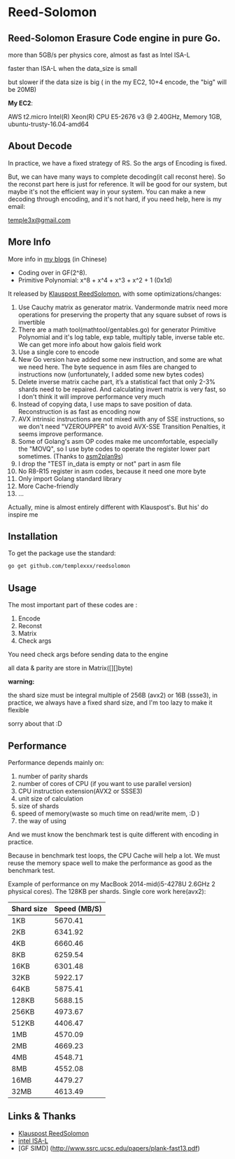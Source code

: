 # Reed-Solomon

## Reed-Solomon Erasure Code engine in pure Go.

more than 5GB/s per physics core, almost as fast as Intel ISA-L

faster than ISA-L when the data_size is small

but slower if the data size is big ( in the my EC2, 10+4 encode, the "big" will be 20MB)

**My EC2**:

AWS t2.micro Intel(R) Xeon(R) CPU E5-2676 v3 @ 2.40GHz, Memory 1GB, ubuntu-trusty-16.04-amd64

## About Decode

In practice, we have a fixed strategy of RS. So the args of Encoding is fixed.

But, we can have many ways to complete decoding(it call reconst here). So the reconst part here is
just for reference. It will be good for our system, but maybe it's not the efficient way in your system.
You can make a new decoding through encoding, and it's not hard, if you need help, here is my email:

temple3x@gmail.com

## More Info

More info in [my blogs](http://www.templex.xyz/blog/101/reedsolomon.html) (in Chinese)

 * Coding over in GF(2^8).
 * Primitive Polynomial: x^8 + x^4 + x^3 + x^2 + 1 (0x1d)

It released by  [Klauspost ReedSolomon](https://github.com/klauspost/reedsolomon), with some optimizations/changes:

1. Use Cauchy matrix as generator matrix. Vandermonde matrix need more operations for preserving the property that any square subset of rows is invertible
2. There are a math tool(mathtool/gentables.go) for generator Primitive Polynomial and it's log table, exp table, multiply table, inverse table etc. We can get more info about how galois field work
3. Use a single core to encode
4. New Go version have added some new instruction, and some are what we need here. The byte sequence in asm files are changed to instructions now (unfortunately, I added some new bytes codes)
5. Delete inverse matrix cache part, it’s a statistical fact that only 2-3% shards need to be repaired. And calculating invert matrix is very fast, so I don't think it will improve performance very much
6. Instead of copying data, I use maps to save position of data. Reconstruction is as fast as encoding now
7. AVX intrinsic instructions are not mixed with any of SSE instructions, so we don't need "VZEROUPPER" to avoid AVX-SSE Transition Penalties, it seems improve performance.
8. Some of Golang's asm OP codes make me uncomfortable, especially the "MOVQ", so I use byte codes to operate the register lower part sometimes. (Thanks to [asm2plan9s](https://github.com/fwessels/asm2plan9s))
9. I drop the "TEST in_data is empty or not" part in asm file
10. No R8-R15 register in asm codes, because it need one more byte
11. Only import Golang standard library
12. More Cache-friendly
13. ...

Actually, mine is almost entirely different with Klauspost's. But his' do inspire me

## Installation
To get the package use the standard:
```bash
go get github.com/templexxx/reedsolomon
```

## Usage

The most important part of these codes are :

1. Encode
2. Reconst
3. Matrix
4. Check args

You need check args before sending data to the engine

all data & parity are store in Matrix([][]byte)

**warning:**

the shard size must be integral multiple of 256B (avx2) or 16B (ssse3), in practice, we always have a fixed shard size,
and I'm too lazy to make it flexible

sorry about that :D


## Performance

Performance depends mainly on:

1. number of parity shards
2. number of cores of CPU (if you want to use parallel version)
3. CPU instruction extension(AVX2 or SSSE3)
4. unit size of calculation
5. size of shards
6. speed of memory(waste so much time on read/write mem, :D )
7. the way of using

And we must know the benchmark test is quite different with encoding in practice.

Because in benchmark test loops, the CPU Cache will help a lot. We must reuse the
memory space well to make the performance as good as the benchmark test.

Example of performance on my MacBook 2014-mid(i5-4278U 2.6GHz 2 physical cores). The 128KB per shards.
Single core work here(avx2):

| Shard size | Speed (MB/S) |
|----------------|--------------|
| 1KB              |5670.41  |
| 2KB             |   6341.92 |
| 4KB              |    6660.46  |
| 8KB              |       6259.54  |
| 16KB              |     6301.48 |
| 32KB              |     5922.17 |
| 64KB              |       5875.41 |
| 128KB              |       5688.15 |
| 256KB              |      4973.67 |
| 512KB              |       4406.47 |
| 1MB              |      4570.09 |
| 2MB              |      4669.23 |
| 4MB              |      4548.71 |
| 8MB              |      4552.08 |
| 16MB              |      4479.27 |
| 32MB              |      4613.49 |

## Links & Thanks
* [Klauspost ReedSolomon](https://github.com/klauspost/reedsolomon)
* [intel ISA-L](https://github.com/01org/isa-l)
* [GF SIMD] (http://www.ssrc.ucsc.edu/papers/plank-fast13.pdf)

